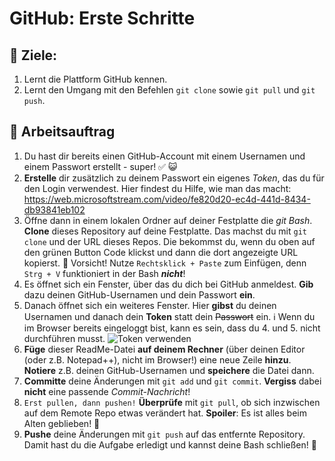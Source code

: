 # GitHub: Erste Schritte

## :dart: Ziele:

1. Lernt die Plattform GitHub kennen.  
2. Lernt den Umgang mit den Befehlen `git clone` sowie `git pull` und `git push`.

## :pushpin: Arbeitsauftrag
1. Du hast dir bereits einen GitHub-Account mit einem Usernamen und einem Passwort erstellt - super! ✅ 😺
2. **Erstelle** dir zusätzlich zu deinem Passwort ein eigenes *Token*, das du für den Login verwendest. Hier findest du Hilfe, wie man das macht: https://web.microsoftstream.com/video/fe820d20-ec4d-441d-8434-db93841eb102
3. Öffne dann in einem lokalen Ordner auf deiner Festplatte die *git Bash*. **Clone** dieses Repository auf deine Festplatte. Das machst du mit `git clone` und der URL dieses Repos. Die bekommst du, wenn du oben auf den grünen Button Code klickst und dann die dort angezeigte URL kopierst.
   🚨 Vorsicht! Nutze `Rechtsklick + Paste` zum Einfügen, denn `Strg + V` funktioniert in der Bash __*nicht*__!
4. Es öffnet sich ein Fenster, über das du dich bei GitHub anmeldest. **Gib** dazu deinen GitHub-Usernamen und dein Passwort **ein**.
5. Danach öffnet sich ein weiteres Fenster. Hier **gibst** du deinen Usernamen und danach dein __**Token**__ statt dein ~~Passwort~~ ein.
ℹ️ Wenn du im Browser bereits eingeloggt bist, kann es sein, dass du 4. und 5. nicht durchführen musst.
![Token verwenden](https://github.com/LW-Lewin/GitHub-erste-Schritte/assets/118429221/09cf2c52-d969-47aa-91f3-8a99257840c7)
7. **Füge** dieser ReadMe-Datei **auf deinem Rechner** (über deinen Editor (oder z.B. Notepad++), nicht im Browser!) eine neue Zeile **hinzu**. **Notiere** z.B. deinen GitHub-Usernamen und **speichere** die Datei dann.
8. **Committe** deine Änderungen mit `git add` und `git commit`. **Vergiss** dabei **nicht** eine passende *Commit-Nachricht*!
9. `Erst pullen, dann pushen!` **Überprüfe** mit `git pull`, ob sich inzwischen auf dem Remote Repo etwas verändert hat.
   __Spoiler__: Es ist alles beim Alten geblieben! 🙂
10. **Pushe** deine Änderungen mit `git push` auf das entfernte Repository. Damit hast du die Aufgabe erledigt und kannst deine Bash schließen! 🥳
